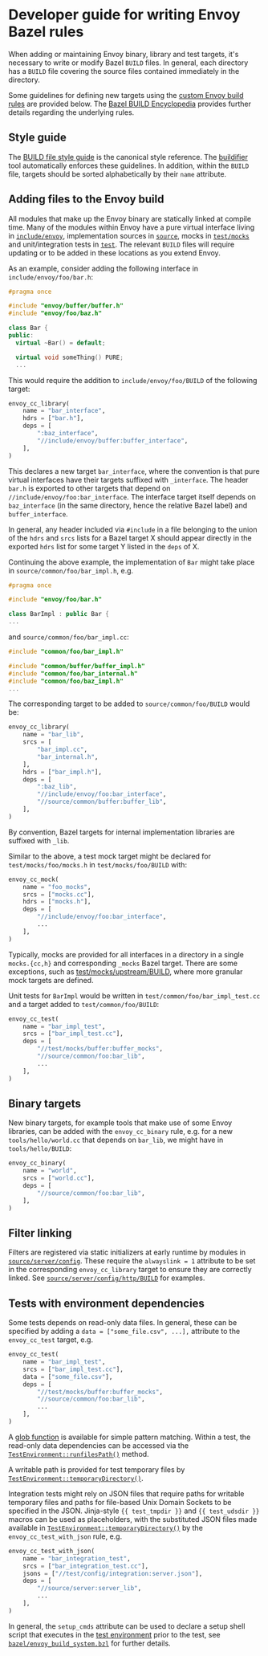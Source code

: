 # Developer guide for writing Envoy Bazel rules

When adding or maintaining Envoy binary, library and test targets, it's
necessary to write or modify Bazel `BUILD` files. In general, each directory has
a `BUILD` file covering the source files contained immediately in the directory.

Some guidelines for defining new targets using the [custom Envoy build
rules](envoy_build_system.bzl) are provided below. The [Bazel BUILD
Encyclopedia](https://bazel.build/versions/master/docs/be/overview.html)
provides further details regarding the underlying rules.

## Style guide

The [BUILD file style
guide](https://bazel.build/versions/master/docs/skylark/build-style.html) is the
canonical style reference. The
[buildifier](https://github.com/bazelbuild/buildifier) tool automatically
enforces these guidelines. In addition, within the `BUILD` file, targets should
be sorted alphabetically by their `name` attribute.

## Adding files to the Envoy build

All modules that make up the Envoy binary are statically linked at compile time.
Many of the modules within Envoy have a pure virtual interface living in
[`include/envoy`](../include/envoy), implementation sources in
[`source`](../source), mocks in [`test/mocks`](../test/mocks) and
unit/integration tests in [`test`](../test). The relevant `BUILD` files will
require updating or to be added in these locations as you extend Envoy.

As an example, consider adding the following interface in `include/envoy/foo/bar.h`:

```c++
#pragma once

#include "envoy/buffer/buffer.h"
#include "envoy/foo/baz.h"

class Bar {
public:
  virtual ~Bar() = default;

  virtual void someThing() PURE;
  ...
```

This would require the addition to `include/envoy/foo/BUILD` of the following target:

```python
envoy_cc_library(
    name = "bar_interface",
    hdrs = ["bar.h"],
    deps = [
        ":baz_interface",
        "//include/envoy/buffer:buffer_interface",
    ],
)
```

This declares a new target `bar_interface`, where the convention is that pure
virtual interfaces have their targets suffixed with `_interface`. The header
`bar.h` is exported to other targets that depend on
`//include/envoy/foo:bar_interface`. The interface target itself depends on
`baz_interface` (in the same directory, hence the relative Bazel label) and
`buffer_interface`.

In general, any header included via `#include` in a file belonging to the union
of the `hdrs` and `srcs` lists for a Bazel target X should appear directly in
the exported `hdrs` list for some target Y listed in the `deps` of X.

Continuing the above example, the implementation of `Bar` might take place in
`source/common/foo/bar_impl.h`, e.g.

```c++
#pragma once

#include "envoy/foo/bar.h"

class BarImpl : public Bar {
...
```

and `source/common/foo/bar_impl.cc`:

```c++
#include "common/foo/bar_impl.h"

#include "common/buffer/buffer_impl.h"
#include "common/foo/bar_internal.h"
#include "common/foo/baz_impl.h"
...
```

The corresponding target to be added to `source/common/foo/BUILD` would be:

```python
envoy_cc_library(
    name = "bar_lib",
    srcs = [
        "bar_impl.cc",
        "bar_internal.h",
    ],
    hdrs = ["bar_impl.h"],
    deps = [
        ":baz_lib",
        "//include/envoy/foo:bar_interface",
        "//source/common/buffer:buffer_lib",
    ],
)
```

By convention, Bazel targets for internal implementation libraries are suffixed
with `_lib`.

Similar to the above, a test mock target might be declared for `test/mocks/foo/mocks.h` in
`test/mocks/foo/BUILD` with:

```python
envoy_cc_mock(
    name = "foo_mocks",
    srcs = ["mocks.cc"],
    hdrs = ["mocks.h"],
    deps = [
        "//include/envoy/foo:bar_interface",
        ...
    ],
)
```

Typically, mocks are provided for all interfaces in a directory in a single
`mocks.{cc,h}` and corresponding `_mocks` Bazel target. There are some
exceptions, such as [test/mocks/upstream/BUILD](../test/mocks/upstream/BUILD),
where more granular mock targets are defined.

Unit tests for `BarImpl` would be written in `test/common/foo/bar_impl_test.cc`
and a target added to `test/common/foo/BUILD`:

```python
envoy_cc_test(
    name = "bar_impl_test",
    srcs = ["bar_impl_test.cc"],
    deps = [
        "//test/mocks/buffer:buffer_mocks",
        "//source/common/foo:bar_lib",
        ...
    ],
)
```

## Binary targets

New binary targets, for example tools that make use of some Envoy libraries, can be added
with the `envoy_cc_binary` rule, e.g. for a new `tools/hello/world.cc` that depends on
`bar_lib`, we might have in `tools/hello/BUILD`:

```python
envoy_cc_binary(
    name = "world",
    srcs = ["world.cc"],
    deps = [
        "//source/common/foo:bar_lib",
    ],
)
```

## Filter linking

Filters are registered via static initializers at early runtime by modules in
[`source/server/config`](../source/server/config). These require the `alwayslink
= 1` attribute to be set in the corresponding `envoy_cc_library` target to
ensure they are correctly linked. See
[`source/server/config/http/BUILD`](../source/server/config/http/BUILD) for
examples.

## Tests with environment dependencies

Some tests depends on read-only data files. In general, these can be specified by adding a
`data = ["some_file.csv", ...],` attribute to the `envoy_cc_test` target, e.g.

```python
envoy_cc_test(
    name = "bar_impl_test",
    srcs = ["bar_impl_test.cc"],
    data = ["some_file.csv"],
    deps = [
        "//test/mocks/buffer:buffer_mocks",
        "//source/common/foo:bar_lib",
        ...
    ],
)
```

A [glob
function](https://bazel.build/versions/master/docs/be/functions.html#glob) is
available for simple pattern matching. Within a test, the read-only data dependencies
can be accessed via the
[`TestEnvironment::runfilesPath()`](../test/test_common/environment.h) method.

A writable path is provided for test temporary files by
[`TestEnvironment::temporaryDirectory()`](../test/test_common/environment.h).

Integration tests might rely on JSON files that require paths for writable
temporary files and paths for file-based Unix Domain Sockets to be specified in
the JSON. Jinja-style `{{ test_tmpdir }}` and `{{ test_udsdir }}` macros can be used as
placeholders, with the substituted JSON files made available in
[`TestEnvironment::temporaryDirectory()`](../test/test_common/environment.h) by
the `envoy_cc_test_with_json` rule, e.g.

```python
envoy_cc_test_with_json(
    name = "bar_integration_test",
    srcs = ["bar_integration_test.cc"],
    jsons = ["//test/config/integration:server.json"],
    deps = [
        "//source/server:server_lib",
        ...
    ],
)
```

In general, the `setup_cmds` attribute can be used to declare a setup shell
script that executes in the [test
environment](https://bazel.build/versions/master/docs/test-encyclopedia.html#initial-conditions)
prior to the test, see [`bazel/envoy_build_system.bzl`](envoy_build_system.bzl)
for further details.
